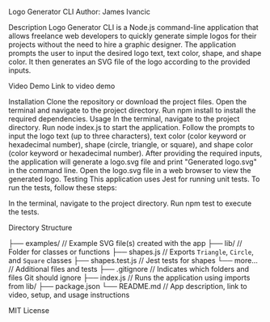 Logo Generator CLI
Author: James Ivancic

Description
Logo Generator CLI is a Node.js command-line application that allows freelance web developers to quickly generate simple logos for their projects without the need to hire a graphic designer. The application prompts the user to input the desired logo text, text color, shape, and shape color. It then generates an SVG file of the logo according to the provided inputs.

Video Demo
Link to video demo

Installation
Clone the repository or download the project files.
Open the terminal and navigate to the project directory.
Run npm install to install the required dependencies.
Usage
In the terminal, navigate to the project directory.
Run node index.js to start the application.
Follow the prompts to input the logo text (up to three characters), text color (color keyword or hexadecimal number), shape (circle, triangle, or square), and shape color (color keyword or hexadecimal number).
After providing the required inputs, the application will generate a logo.svg file and print "Generated logo.svg" in the command line.
Open the logo.svg file in a web browser to view the generated logo.
Testing
This application uses Jest for running unit tests. To run the tests, follow these steps:

In the terminal, navigate to the project directory.
Run npm test to execute the tests.

Directory Structure

├── examples/           // Example SVG file(s) created with the app
├── lib/                // Folder for classes or functions
    ├── shapes.js       // Exports `Triangle`, `Circle`, and `Square` classes
    ├── shapes.test.js  // Jest tests for shapes
    └── more...         // Additional files and tests
├── .gitignore          // Indicates which folders and files Git should ignore
├── index.js            // Runs the application using imports from lib/
├── package.json
└── README.md           // App description, link to video, setup, and usage instructions

MIT License





